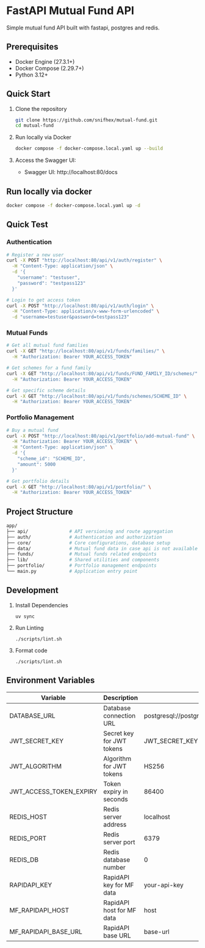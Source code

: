 # FastAPI Mutual Fund API

Simple mutual fund API built with fastapi, postgres and redis.

## Prerequisites

- Docker Engine (27.3.1+)
- Docker Compose (2.29.7+)
- Python 3.12+

## Quick Start

1. Clone the repository
   ```bash
   git clone https://github.com/snifhex/mutual-fund.git
   cd mutual-fund
   ```

2. Run locally via Docker
   ```bash
   docker compose -f docker-compose.local.yaml up --build
   ```

3. Access the Swagger UI:
   - Swagger UI: http://localhost:80/docs

## Run locally via docker 

  ```bash
  docker compose -f docker-compose.local.yaml up -d
  ```

## Quick Test

### Authentication
```bash
# Register a new user
curl -X POST "http://localhost:80/api/v1/auth/register" \
  -H "Content-Type: application/json" \
  -d '{
    "username": "testuser",
    "password": "testpass123"
  }'

# Login to get access token
curl -X POST "http://localhost:80/api/v1/auth/login" \
  -H "Content-Type: application/x-www-form-urlencoded" \
  -d "username=testuser&password=testpass123"
```

### Mutual Funds
```bash
# Get all mutual fund families
curl -X GET "http://localhost:80/api/v1/funds/families/" \
  -H "Authorization: Bearer YOUR_ACCESS_TOKEN"

# Get schemes for a fund family
curl -X GET "http://localhost:80/api/v1/funds/FUND_FAMILY_ID/schemes/" \
  -H "Authorization: Bearer YOUR_ACCESS_TOKEN"

# Get specific scheme details
curl -X GET "http://localhost:80/api/v1/funds/schemes/SCHEME_ID" \
  -H "Authorization: Bearer YOUR_ACCESS_TOKEN"
```

### Portfolio Management
```bash
# Buy a mutual fund
curl -X POST "http://localhost:80/api/v1/portfolio/add-mutual-fund" \
  -H "Authorization: Bearer YOUR_ACCESS_TOKEN" \
  -H "Content-Type: application/json" \
  -d '{
    "scheme_id": "SCHEME_ID",
    "amount": 5000
  }'

# Get portfolio details
curl -X GET "http://localhost:80/api/v1/portfolio/" \
  -H "Authorization: Bearer YOUR_ACCESS_TOKEN"
```

## Project Structure

```bash
app/
├── api/               # API versioning and route aggregation
├── auth/              # Authentication and authorization
├── core/              # Core configurations, database setup
├── data/              # Mutual fund data in case api is not available
├── funds/             # Mutual funds related endpoints
├── lib/               # Shared utilities and components
├── portfolio/         # Portfolio management endpoints
└── main.py            # Application entry point
```

## Development

1. Install Dependencies
    ```
    uv sync
    ```
2. Run Linting
    ```
    ./scripts/lint.sh
    ```
3. Format code
    ```
    ./scripts/lint.sh
    ```

## Environment Variables

| Variable | Description | Default | Required |
|----------|-------------|---------|----------|
| DATABASE_URL | Database connection URL | postgresql://postgres:password@localhost:5432/mutual_funds | Yes |
| JWT_SECRET_KEY | Secret key for JWT tokens | JWT_SECRET_KEY | Yes |
| JWT_ALGORITHM | Algorithm for JWT tokens | HS256 | Yes |
| JWT_ACCESS_TOKEN_EXPIRY | Token expiry in seconds | 86400 | Yes |
| REDIS_HOST | Redis server address | localhost | Yes |
| REDIS_PORT | Redis server port | 6379 | Yes |
| REDIS_DB | Redis database number | 0 | Yes |
| RAPIDAPI_KEY | RapidAPI key for MF data | your-api-key | Yes |
| MF_RAPIDAPI_HOST | RapidAPI host for MF data | host | Yes |
| MF_RAPIDAPI_BASE_URL | RapidAPI base URL | base-url | Yes | 